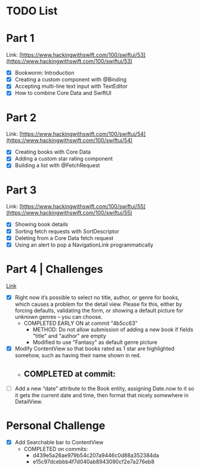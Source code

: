 #  TODO List

# Part 1
Link: [https://www.hackingwithswift.com/100/swiftui/53](https://www.hackingwithswift.com/100/swiftui/53)

- [x] Bookworm: Introduction
- [x] Creating a custom component with @Binding
- [x] Accepting multi-line text input with TextEditor
- [x] How to combine Core Data and SwiftUI

# Part 2
Link: [https://www.hackingwithswift.com/100/swiftui/54](https://www.hackingwithswift.com/100/swiftui/54)
- [x] Creating books with Core Data
- [x] Adding a custom star rating component
- [x] Building a list with @FetchRequest

# Part 3
Link: [https://www.hackingwithswift.com/100/swiftui/55](https://www.hackingwithswift.com/100/swiftui/55)
- [x] Showing book details
- [x] Sorting fetch requests with SortDescriptor
- [x] Deleting from a Core Data fetch request
- [x] Using an alert to pop a NavigationLink programmatically

# Part 4 | Challenges
[Link](https://www.hackingwithswift.com/books/ios-swiftui/bookworm-wrap-up)
- [x] Right now it’s possible to select no title, author, or genre for books, which causes a problem for the detail view. Please fix this, either by forcing defaults, validating the form, or showing a default picture for unknown genres – you can choose.
    - COMPLETED EARLY ON at commit "4b5cc63"  
        - METHOD: Do not allow submission of adding a new book if fields "title" and "author" are empty
        - Modified to use "Fantasy" as default genre picture
- [x] Modify ContentView so that books rated as 1 star are highlighted somehow, such as having their name shown in red.
    - COMPLETED at commit:
        - 
- [ ] Add a new “date” attribute to the Book entity, assigning Date.now to it so it gets the current date and time, then format that nicely somewhere in DetailView.

# Personal Challenge
- [x] Add Searchable bar to ContentView
    - COMPLETED on commits: 
        - d439e5a26ae979b54c207a9446c0d88a352384da
        - e15c97dcebbb4f7d040ab8943090cf2e7a276eb8

